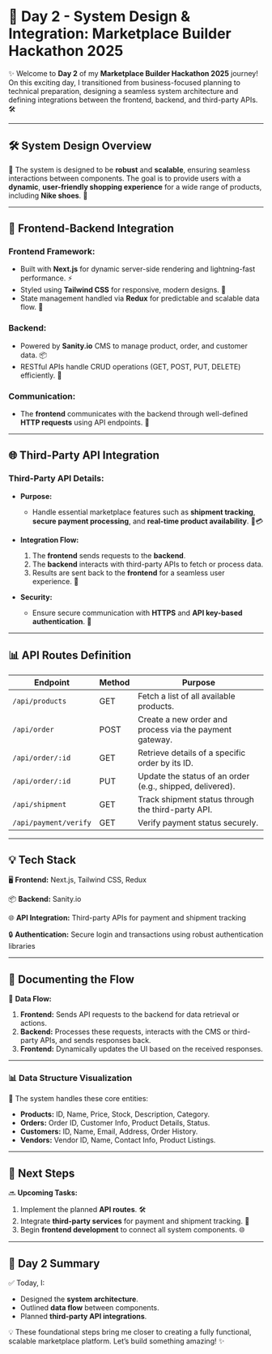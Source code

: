 # 🚀 **Day 2 - System Design & Integration: Marketplace Builder Hackathon 2025**

✨ Welcome to **Day 2** of my **Marketplace Builder Hackathon 2025** journey! On this exciting day, I transitioned from business-focused planning to technical preparation, designing a seamless system architecture and defining integrations between the frontend, backend, and third-party APIs. 🛠️

---

## 🛠️ **System Design Overview**

🎯 The system is designed to be **robust** and **scalable**, ensuring seamless interactions between components. The goal is to provide users with a **dynamic**, **user-friendly shopping experience** for a wide range of products, including **Nike shoes**. 👟

---

## 🎯 **Frontend-Backend Integration**

### **Frontend Framework:**
- Built with **Next.js** for dynamic server-side rendering and lightning-fast performance. ⚡
- Styled using **Tailwind CSS** for responsive, modern designs. 🎨
- State management handled via **Redux** for predictable and scalable data flow. 🔄

### **Backend:**
- Powered by **Sanity.io** CMS to manage product, order, and customer data. 📦
- RESTful APIs handle CRUD operations (GET, POST, PUT, DELETE) efficiently. 🔗

### **Communication:**
- The **frontend** communicates with the backend through well-defined **HTTP requests** using API endpoints. 📡

---

## 🌐 **Third-Party API Integration**

### **Third-Party API Details:**

- **Purpose:**
  - Handle essential marketplace features such as **shipment tracking**, **secure payment processing**, and **real-time product availability**. 🚚💳

- **Integration Flow:**
  1. The **frontend** sends requests to the **backend**.
  2. The **backend** interacts with third-party APIs to fetch or process data.
  3. Results are sent back to the **frontend** for a seamless user experience. 🔄

- **Security:**
  - Ensure secure communication with **HTTPS** and **API key-based authentication**. 🔐

---

## 📊 **API Routes Definition**

| **Endpoint**          | **Method** | **Purpose**                            |
|-----------------------|------------|----------------------------------------|
| `/api/products`       | GET        | Fetch a list of all available products. |
| `/api/order`          | POST       | Create a new order and process via the payment gateway. |
| `/api/order/:id`      | GET        | Retrieve details of a specific order by its ID. |
| `/api/order/:id`      | PUT        | Update the status of an order (e.g., shipped, delivered). |
| `/api/shipment`       | GET        | Track shipment status through the third-party API. |
| `/api/payment/verify` | GET        | Verify payment status securely.         |

---

## 💡 **Tech Stack**

🖥️ **Frontend:** Next.js, Tailwind CSS, Redux

📦 **Backend:** Sanity.io

🌐 **API Integration:** Third-party APIs for payment and shipment tracking

🔒 **Authentication:** Secure login and transactions using robust authentication libraries

---

## 📃 **Documenting the Flow**

📂 **Data Flow:**
1. **Frontend:** Sends API requests to the backend for data retrieval or actions.
2. **Backend:** Processes these requests, interacts with the CMS or third-party APIs, and sends responses back.
3. **Frontend:** Dynamically updates the UI based on the received responses.

---

### 📊 **Data Structure Visualization**

🔗 The system handles these core entities:

- **Products:** ID, Name, Price, Stock, Description, Category.
- **Orders:** Order ID, Customer Info, Product Details, Status.
- **Customers:** ID, Name, Email, Address, Order History.
- **Vendors:** Vendor ID, Name, Contact Info, Product Listings.

---

## 📝 **Next Steps**

🔜 **Upcoming Tasks:**
1. Implement the planned **API routes**. 🛠️
2. Integrate **third-party services** for payment and shipment tracking. 🔗
3. Begin **frontend development** to connect all system components. 🌐

---

## 🚀 **Day 2 Summary**

✅ Today, I:
- Designed the **system architecture**.
- Outlined **data flow** between components.
- Planned **third-party API integrations**.

💡 These foundational steps bring me closer to creating a fully functional, scalable marketplace platform. Let’s build something amazing! ✨


